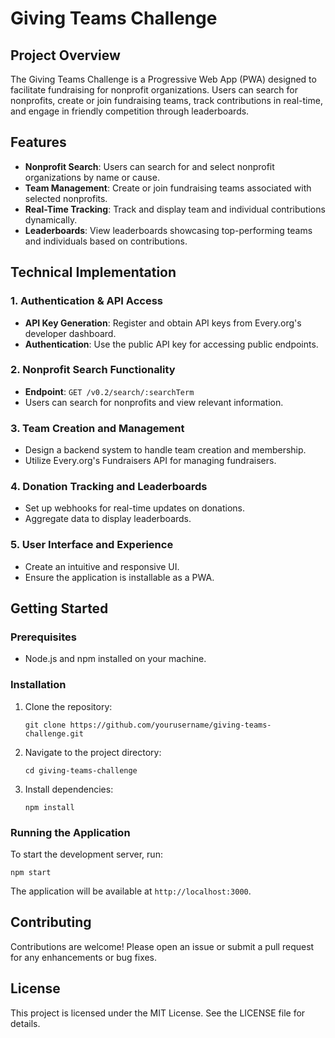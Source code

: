 # Giving Teams Challenge

## Project Overview
The Giving Teams Challenge is a Progressive Web App (PWA) designed to facilitate fundraising for nonprofit organizations. Users can search for nonprofits, create or join fundraising teams, track contributions in real-time, and engage in friendly competition through leaderboards.

## Features
- **Nonprofit Search**: Users can search for and select nonprofit organizations by name or cause.
- **Team Management**: Create or join fundraising teams associated with selected nonprofits.
- **Real-Time Tracking**: Track and display team and individual contributions dynamically.
- **Leaderboards**: View leaderboards showcasing top-performing teams and individuals based on contributions.

## Technical Implementation

### 1. Authentication & API Access
- **API Key Generation**: Register and obtain API keys from Every.org's developer dashboard.
- **Authentication**: Use the public API key for accessing public endpoints.

### 2. Nonprofit Search Functionality
- **Endpoint**: `GET /v0.2/search/:searchTerm`
- Users can search for nonprofits and view relevant information.

### 3. Team Creation and Management
- Design a backend system to handle team creation and membership.
- Utilize Every.org's Fundraisers API for managing fundraisers.

### 4. Donation Tracking and Leaderboards
- Set up webhooks for real-time updates on donations.
- Aggregate data to display leaderboards.

### 5. User Interface and Experience
- Create an intuitive and responsive UI.
- Ensure the application is installable as a PWA.

## Getting Started

### Prerequisites
- Node.js and npm installed on your machine.

### Installation
1. Clone the repository:
   ```
   git clone https://github.com/yourusername/giving-teams-challenge.git
   ```
2. Navigate to the project directory:
   ```
   cd giving-teams-challenge
   ```
3. Install dependencies:
   ```
   npm install
   ```

### Running the Application
To start the development server, run:
```
npm start
```
The application will be available at `http://localhost:3000`.

## Contributing
Contributions are welcome! Please open an issue or submit a pull request for any enhancements or bug fixes.

## License
This project is licensed under the MIT License. See the LICENSE file for details.